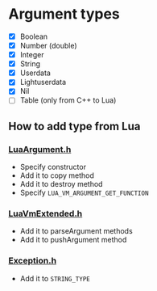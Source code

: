 # Argument types

- [x] Boolean
- [x] Number (double)
- [x] Integer
- [x] String
- [x] Userdata
- [x] Lightuserdata
- [x] Nil
- [ ] Table (only from C++ to Lua)

## How to add type from Lua

### [LuaArgument.h](LuaArgument.h)

* Specify constructor
* Add it to copy method
* Add it to destroy method
* Specify ``LUA_VM_ARGUMENT_GET_FUNCTION``

### [LuaVmExtended.h](LuaVmExtended.h)

* Add it to parseArgument methods
* Add it to pushArgument method

### [Exception.h](Exception.h)

* Add it to ``STRING_TYPE``